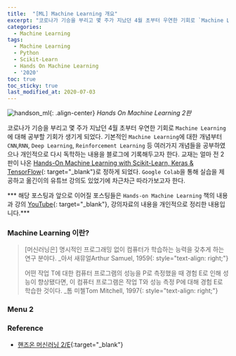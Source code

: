 ```yaml
---
title:  "[ML] Machine Learning 개요"
excerpt: "코로나가 기승을 부리고 몇 주가 지났던 4월 초부터 우연한 기회로 `Machine Learning`에 대해 공부할 기회가 생기게 되었다."
categories:
  - Machine Learning
tags:
  - Machine Learning
  - Python
  - Scikit-Learn
  - Hands On Machine Learning
  - '2020'
toc: true
toc_sticky: true
last_modified_at: 2020-07-03
---
```



![handson_ml]({{site.url}}/assets/images/2020/07/handson-ml.png){: .align-center}
*Hands On Machine Learning 2판*

코로나가 기승을 부리고 몇 주가 지났던 4월 초부터 우연한 기회로 `Machine Learning`에 대해 공부할 기회가 생기게 되었다. 기본적인 `Machine Learning`에 대한 개념부터 `CNN`,`RNN`, `Deep Learning`, `Reinforcement Learning` 등 여러가지 개념들을 공부하였으나 개인적으로 다시 독학하는 내용을 블로그에 기록해두고자 한다. 교재는 얼마 전 2판이 나온 [Hands-On Machine Learning with Scikit-Learn, Keras & TensorFlow](https://tensorflow.blog/handson-ml2/){: target="_blank"}로 정하게 되었다. `Google Colab`을 통해 실습을 제공하고 옮긴이의 유튜브 강의도 있었기에 차근차근 따라가보고자 한다.

*** 해당 포스팅과 앞으로 이어질 포스팅들은 `Hands-on Machine Learning` 책의 내용과 강의 [YouTube](https://www.youtube.com/playlist?list=PLJN246lAkhQjX3LOdLVnfdFaCbGouEBeb){: target="_blank"}, 강의자료의 내용을 개인적으로 정리한 내용입니다.***

### Machine Learning 이란?

>[머신러닝은] 명시적인 프로그래밍 없이 컴퓨터가 학습하는 능력을 갖추게 하는 연구 분야다.
>_아서 새뮤얼Arthur Samuel, 1959{: style="text-align: right;"}
>
>어떤 작업 T에 대한 컴퓨터 프로그램의 성능을 P로 측정했을 때 경험 E로 인해 성능이 향상됐다면, 이 컴퓨터 프로그램은 작업 T와 성능 측정 P에 대해 경험 E로 학습한 것이다.
>_톰 미첼Tom Mitchell, 1997{: style="text-align: right;"}



### Menu 2


### Reference
- [핸즈온 머신러닝 2/E](https://tensorflow.blog/handson-ml2/){:target="_blank"}
